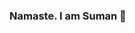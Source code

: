 ### Namaste. I am Suman 👋

<!--
**golesuman/golesuman** is a ✨ _special_ ✨ repository because its `README.md` (this file) appears on your GitHub profile.

Here are some ideas to get you started:

 🔭 I’m currently working on projects of my own.
- 🌱 I’m currently learning ML 
- 👯 I’m looking to collaborate on ...
- 🤔 I’m looking for help with Deep learning
- 💬 Ask me about photography and ML
- 📫 How to reach me: gole35830@gmail.com
- 😄 Pronouns:He/Him
- ⚡ Fun fact: Ml==Stats+Maths
-->
